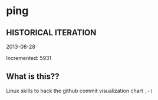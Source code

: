 # ping

## HISTORICAL ITERATION
2013-08-28

Incremented: 5931

## What is this?? 
Linux skills to hack the github commit visualization chart `;-)`
